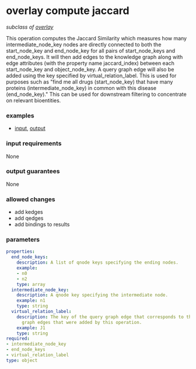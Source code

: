 # overlay compute jaccard

_subclass of [overlay](./overlay.md)_

This operation computes the Jaccard Similarity which measures how many intermediate_node_key nodes are directly connected to both the start_node_key and end_node_key for all pairs of start_node_keys and end_node_keys. It will then add edges to the knowledge graph along with edge attributes (with the property name jaccard_index) between each start_node_key and object_node_key. A query graph edge will also be added using the key specified by virtual_relation_label. This is used for purposes such as "find me all drugs (start_node_key) that have many proteins (intermediate_node_key) in common with this disease (end_node_key)." This can be used for downstream filtering to concentrate on relevant bioentities.

### examples

- [input](../examples/overlay/messages/09_input_jaccard.json), [output](../examples/overlay/messages/10_output_jaccard.json)

### input requirements

None

### output guarantees

None

### allowed changes

- add kedges
- add qedges
- add bindings to results

### parameters

```yaml
properties:
  end_node_keys:
    description: A list of qnode keys specifying the ending nodes.
    example:
    - n0
    - n2
    type: array
  intermediate_node_key:
    description: A qnode key specifying the intermediate node.
    example: n1
    type: string
  virtual_relation_label:
    description: The key of the query graph edge that corresponds to the knowledge
      graph edges that were added by this operation.
    example: J1
    type: string
required:
- intermediate_node_key
- end_node_keys
- virtual_relation_label
type: object
```
